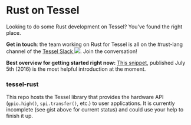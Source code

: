 # Rust on Tessel

Looking to do some Rust development on Tessel? You’ve found the right place.

**Get in touch**: the team working on Rust for Tessel is all on the #rust-lang channel of the [Tessel Slack ![](https://tessel-slack.herokuapp.com/badge.svg)](https://tessel-slack.herokuapp.com/). Join the conversation!

**Best overview for getting started right now:** [This snippet](https://gist.github.com/johnnyman727/f76616edc71a8646b27b27809ea464c6), published July 5th (2016) is the most helpful introduction at the moment.

### tessel-rust
This repo hosts the Tessel library that provides the hardware API (`gpio.high()`, `spi.transfer()`, etc.) to user applications. It is currently incomplete (see gist above for current status) and could use your help to finish it up.
